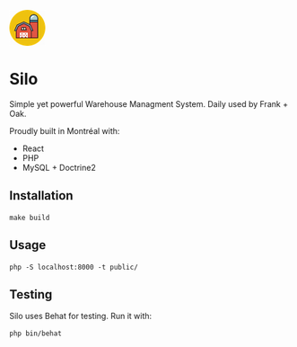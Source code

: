 ![Logo](./silo.png)

# Silo
Simple yet powerful Warehouse Managment System. Daily used by Frank + Oak.

Proudly built in Montréal with:
- React
- PHP
- MySQL + Doctrine2

## Installation
    
    make build

## Usage

    php -S localhost:8000 -t public/

## Testing
Silo uses Behat for testing. Run it with:

    php bin/behat
